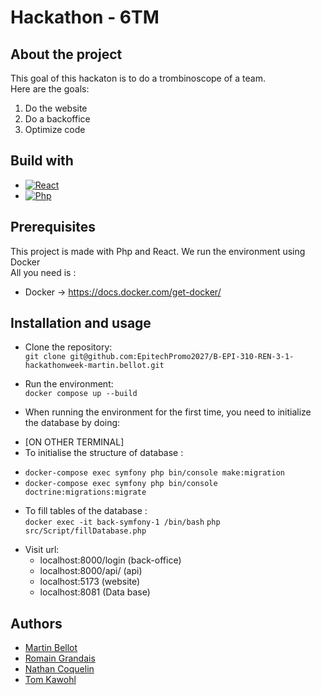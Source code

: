 # Hackathon - 6TM

## About the project

This goal of this hackaton is to do a trombinoscope of a team.
<br>
Here are the goals:
1. Do the website
2. Do a backoffice
3. Optimize code

## Build with
* [![React][React-img]](https://fr.legacy.reactjs.org/)
* [![Php][Php-img]](https://www.php.net/manual/fr/intro-whatis.php)

## Prerequisites
This project is made with Php and React. We run the environment using Docker <br>
All you need is : <br>
* Docker -> https://docs.docker.com/get-docker/

## Installation and usage
* Clone the repository:<br>
`git clone git@github.com:EpitechPromo2027/B-EPI-310-REN-3-1-hackathonweek-martin.bellot.git`
* Run the environment:<br>
`docker compose up --build`

* When running the environment for the first time, you need to initialize the database by doing: <br>
- [ON OTHER TERMINAL] <br>
- To initialise the structure of database :<br>
* `docker-compose exec symfony php bin/console make:migration`
* `docker-compose exec symfony php bin/console doctrine:migrations:migrate`
- To fill tables of the database : <br>
`docker exec -it back-symfony-1 /bin/bash`
`php src/Script/fillDatabase.php`

* Visit url:<br>
    * localhost:8000/login (back-office)
    * localhost:8000/api/ (api)
    * localhost:5173 (website)
    * localhost:8081 (Data base)

## Authors
- [Martin Bellot](https://github.com/martinbellot)
- [Romain Grandais](https://github.com/romaingrandais)
- [Nathan Coquelin](https://github.com/nathancoquelin)
- [Tom Kawohl](https://github.com/tomkawohl)

[React-img]: https://img.shields.io/badge/react-blue?style=for-the-badge&logo=react&logoColor=white&labelColor=blue
[Php-img]: https://img.shields.io/badge/php-000000?style=for-the-badge&logo=php&logoColor=white